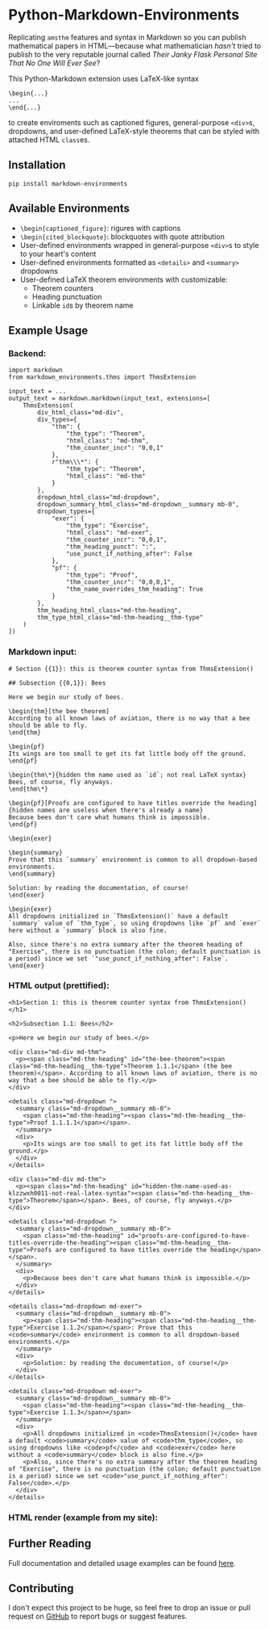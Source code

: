 # Python-Markdown-Environments

Replicating `amsthm` features and syntax in Markdown so you can publish mathematical papers in HTML—because what mathematician *hasn't* tried to publish to the very reputable journal called *Their Janky Flask Personal Site That No One Will Ever See*?

This Python-Markdown extension uses LaTeX-like syntax
```
\begin{...}
...
\end{...}
```
to create enviroments such as captioned figures, general-purpose `<div>`s, dropdowns, and user-defined LaTeX-style theorems that can be styled with attached HTML `class`es.

## Installation

```
pip install markdown-environments
```

## Available Environments

- `\begin{captioned_figure}`: rigures with captions
- `\begin{cited_blockquote}`: blockquotes with quote attribution
- User-defined environments wrapped in general-purpose `<div>`s to style to your heart's content
- User-defined environments formatted as `<details>` and `<summary>` dropdowns
- User-defined LaTeX theorem environments with customizable:
    - Theorem counters
    - Heading punctuation
    - Linkable `id`s by theorem name

## Example Usage

### Backend:

```
import markdown
from markdown_environments.thms import ThmsExtension

input_text = ...
output_text = markdown.markdown(input_text, extensions=[
    ThmsExtension(
        div_html_class="md-div",
        div_types={
            "thm": {
                "thm_type": "Theorem",
                "html_class": "md-thm",
                "thm_counter_incr": "0,0,1"
            },
            r"thm\\\*": {
                "thm_type": "Theorem",
                "html_class": "md-thm"
            }
        },
        dropdown_html_class="md-dropdown",
        dropdown_summary_html_class="md-dropdown__summary mb-0",
        dropdown_types={
            "exer": {
                "thm_type": "Exercise",
                "html_class": "md-exer",
                "thm_counter_incr": "0,0,1",
                "thm_heading_punct": ":",
                "use_punct_if_nothing_after": False
            },
            "pf": {
                "thm_type": "Proof",
                "thm_counter_incr": "0,0,0,1",
                "thm_name_overrides_thm_heading": True
            }
        },
        thm_heading_html_class="md-thm-heading",
        thm_type_html_class="md-thm-heading__thm-type"
    )
])
```

### Markdown input:

```
# Section {{1}}: this is theorem counter syntax from ThmsExtension()

## Subsection {{0,1}}: Bees

Here we begin our study of bees.

\begin{thm}[the bee theorem]
According to all known laws of aviation, there is no way that a bee should be able to fly.
\end{thm}

\begin{pf}
Its wings are too small to get its fat little body off the ground.
\end{pf}

\begin{thm\*}{hidden thm name used as `id`; not real LaTeX syntax}
Bees, of course, fly anyways.
\end{thm\*}

\begin{pf}[Proofs are configured to have titles override the heading]{hidden names are useless when there's already a name}
Because bees don't care what humans think is impossible.
\end{pf}

\begin{exer}

\begin{summary}
Prove that this `summary` environment is common to all dropdown-based environments.
\end{summary}

Solution: by reading the documentation, of course!
\end{exer}

\begin{exer}
All dropdowns initialized in `ThmsExtension()` have a default `summary` value of `thm_type`, so using dropdowns like `pf` and `exer` here without a `summary` block is also fine.

Also, since there's no extra summary after the theorem heading of "Exercise", there is no punctuation (the colon; default punctuation is a period) since we set `"use_punct_if_nothing_after": False`.
\end{exer}
```

### HTML output (prettified):

```
<h1>Section 1: this is theorem counter syntax from ThmsExtension()</h1>

<h2>Subsection 1.1: Bees</h2>

<p>Here we begin our study of bees.</p>

<div class="md-div md-thm">
  <p><span class="md-thm-heading" id="the-bee-theorem"><span class="md-thm-heading__thm-type">Theorem 1.1.1</span> (the bee theorem)</span>. According to all known laws of aviation, there is no way that a bee should be able to fly.</p>
</div>

<details class="md-dropdown ">
  <summary class="md-dropdown__summary mb-0">
    <span class="md-thm-heading"><span class="md-thm-heading__thm-type">Proof 1.1.1.1</span></span>.
  </summary>
  <div>
    <p>Its wings are too small to get its fat little body off the ground.</p>
  </div>
</details>

<div class="md-div md-thm">
  <p><span class="md-thm-heading" id="hidden-thm-name-used-as-klzzwxh0011-not-real-latex-syntax"><span class="md-thm-heading__thm-type">Theorem</span></span>. Bees, of course, fly anyways.</p>
</div>

<details class="md-dropdown ">
  <summary class="md-dropdown__summary mb-0">
    <span class="md-thm-heading" id="proofs-are-configured-to-have-titles-override-the-heading"><span class="md-thm-heading__thm-type">Proofs are configured to have titles override the heading</span></span>.
  </summary>
  <div>
    <p>Because bees don't care what humans think is impossible.</p>
  </div>
</details>

<details class="md-dropdown md-exer">
  <summary class="md-dropdown__summary mb-0">
    <p><span class="md-thm-heading"><span class="md-thm-heading__thm-type">Exercise 1.1.2</span></span>: Prove that this <code>summary</code> environment is common to all dropdown-based environments.</p>
  </summary>
  <div>
    <p>Solution: by reading the documentation, of course!</p>
  </div>
</details>

<details class="md-dropdown md-exer">
  <summary class="md-dropdown__summary mb-0">
    <span class="md-thm-heading"><span class="md-thm-heading__thm-type">Exercise 1.1.3</span></span>
  </summary>
  <div>
    <p>All dropdowns initialized in <code>ThmsExtension()</code> have a default <code>summary</code> value of <code>thm_type</code>, so using dropdowns like <code>pf</code> and <code>exer</code> here without a <code>summary</code> block is also fine.</p>
    <p>Also, since there's no extra summary after the theorem heading of "Exercise", there is no punctuation (the colon; default punctuation is a period) since we set <code>"use_punct_if_nothing_after": False</code>.</p>
  </div>
</details>
```

### HTML render (example from my site):

## Further Reading

Full documentation and detailed usage examples can be found [here](https://www.youtube.com/watch?v=xvFZjo5PgG0).

## Contributing

I don't expect this project to be huge, so feel free to drop an issue or pull request on [GitHub](https://github.com/AnonymousRand/python-markdown-environments) to report bugs or suggest features.